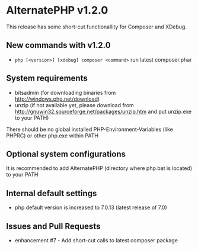 # AlternatePHP v1.2.0

This release has some short-cut functionallity for Composer and XDebug. 

## New commands with v1.2.0

- `php [<version>] [xdebug] composer <command>` run latest composer.phar

## System requirements

- bitsadmin (for downloading binaries from http://windows.php.net/download)
- unzip (if not available yet, please download from http://gnuwin32.sourceforge.net/packages/unzip.htm and put unzip.exe to your PATH)

There should be no global installed PHP-Environment-Variables (like PHPRC) or other php.exe within PATH

## Optional system configurations

It is recommended to add AlternatePHP (directory where php.bat is located) to your PATH

## Internal default settings

- php default version is increased to 7.0.13 (latest release of 7.0)

## Issues and Pull Requests

- enhancement #7 - Add short-cut calls to latest composer package
